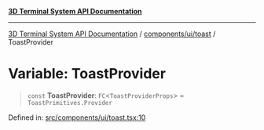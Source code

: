 [**3D Terminal System API Documentation**](../../../../README.md)

***

[3D Terminal System API Documentation](../../../../README.md) / [components/ui/toast](../README.md) / ToastProvider

# Variable: ToastProvider

> `const` **ToastProvider**: `FC`\<`ToastProviderProps`\> = `ToastPrimitives.Provider`

Defined in: [src/components/ui/toast.tsx:10](https://github.com/Dicommunitas/ThreeJS_Terminal_3D/blob/31531b560b5bf5acf587cf3f1c2c703355c09988/src/components/ui/toast.tsx#L10)
